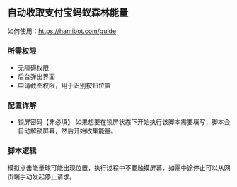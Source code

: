 ## 自动收取支付宝蚂蚁森林能量

如何使用：https://hamibot.com/guide

### 所需权限
- 无障碍权限
- 后台弹出界面
- 申请截图权限，用于识别按钮位置

### 配置详解
- 锁屏密码【非必填】
	如果想要在锁屏状态下开始执行该脚本需要填写，脚本会自动解锁屏幕，然后开始收集能量。

### 脚本逻辑
模拟点击能量球可能出现位置，执行过程中不要触摸屏幕，如需中途停止可以从网页端手动发起停止请求。
